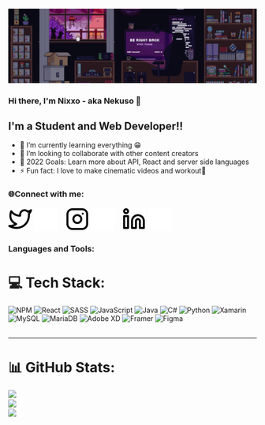 
![preview img](/preview.gif)

### Hi there, I'm Nixxo - aka **Nekuso** 👋

## I'm a Student and Web Developer!!

- 🌱 I’m currently learning everything 😁
- 👯 I’m looking to collaborate with other content creators
- 🥅 2022 Goals: Learn more about API, React and server side languages
- ⚡ Fun fact: I love to make cinematic videos and workout🦾

### 🌐Connect with me:
[![website](./img/twitter-light.svg)](https://twitter.com/Nekuso2#gh-light-mode-only)
[![website](./img/twitter-dark.svg)](https://twitter.com/Nekuso2#gh-dark-mode-only)
&nbsp;&nbsp;
[![website](./img/instagram-light.svg)](https://instagram.com/nekuso_xx#gh-light-mode-only)
[![website](./img/instagram-dark.svg)](https://instagram.com/nekuso_xx#gh-dark-mode-only)
&nbsp;&nbsp;
[![website](./img/linkedin-light.svg)](https://www.linkedin.com/in/Nekuso/#gh-light-mode-only)
[![website](./img/linkedin-dark.svg)](https://www.linkedin.com/in/Nekuso/#gh-dark-mode-only)

### Languages and Tools:
# 💻 Tech Stack:
![NPM](https://img.shields.io/badge/NPM-%23000000.svg?style=for-the-badge&logo=npm&logoColor=white) ![React](https://img.shields.io/badge/react-%2320232a.svg?style=for-the-badge&logo=react&logoColor=%2361DAFB) ![SASS](https://img.shields.io/badge/SASS-hotpink.svg?style=for-the-badge&logo=SASS&logoColor=white) ![JavaScript](https://img.shields.io/badge/javascript-%23323330.svg?style=for-the-badge&logo=javascript&logoColor=%23F7DF1E) ![Java](https://img.shields.io/badge/java-%23ED8B00.svg?style=for-the-badge&logo=java&logoColor=white) ![C#](https://img.shields.io/badge/c%23-%23239120.svg?style=for-the-badge&logo=c-sharp&logoColor=white) ![Python](https://img.shields.io/badge/python-3670A0?style=for-the-badge&logo=python&logoColor=ffdd54) ![Xamarin](https://img.shields.io/badge/Xamarin-3199DC?style=for-the-badge&logo=xamarin&logoColor=white) ![MySQL](https://img.shields.io/badge/mysql-%2300f.svg?style=for-the-badge&logo=mysql&logoColor=white) ![MariaDB](https://img.shields.io/badge/MariaDB-003545?style=for-the-badge&logo=mariadb&logoColor=white) ![Adobe XD](https://img.shields.io/badge/Adobe%20XD-470137?style=for-the-badge&logo=Adobe%20XD&logoColor=#FF61F6) ![Framer](https://img.shields.io/badge/Framer-black?style=for-the-badge&logo=framer&logoColor=blue) 	![Figma](https://img.shields.io/badge/figma-%23F24E1E.svg?style=for-the-badge&logo=figma&logoColor=white)
<br />
<br />

---
# 📊 GitHub Stats:
![](https://github-readme-stats.vercel.app/api?username=Nekuso&theme=radical&hide_border=false&include_all_commits=false&count_private=false)<br/>
![](https://github-readme-streak-stats.herokuapp.com/?user=Nekuso&theme=radical&hide_border=false)<br/>
![](https://github-readme-stats.vercel.app/api/top-langs/?username=Nekuso&theme=radical&hide_border=false&include_all_commits=false&count_private=false&layout=compact)